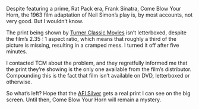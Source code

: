 Despite featuring a prime, Rat Pack era, Frank Sinatra, Come Blow Your Horn, the 1963 film adaptation of Neil Simon’s play is, by most accounts, not very good.  But I wouldn’t know.

The print being shown by <a href="http://www.tcm.com">Turner Classic Movies</a> isn’t letterboxed, despite the film’s 2.35 : 1 aspect ratio, which means that roughly a third of the picture is missing, resulting in a cramped mess.  I turned it off after five minutes.

I contacted TCM about the problem, and they regretfully informed me that the print they’re showing is the only one available from the film’s distributor.  Compounding this is the fact that film isn’t available on DVD, letterboxed or otherwise.

So what’s left?  Hope that the <a href="http://www.afi.com/silver/">AFI Silver</a> gets a real print I can see on the big screen.  Until then, Come Blow Your Horn will remain a mystery.





